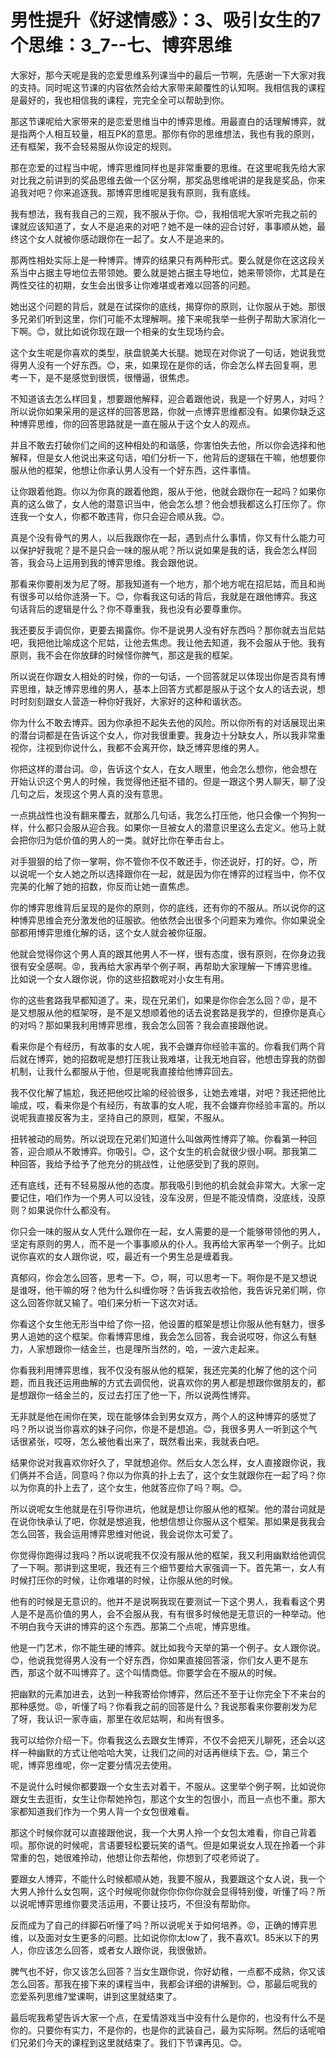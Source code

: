 # 男性提升《好逑情感》：3、吸引女生的7个思维：3_7--七、博弈思维

大家好，那今天呢是我的恋爱思维系列课当中的最后一节啊，先感谢一下大家对我的支持。同时呢这节课的内容依然会给大家带来颠覆性的认知啊。我相信我的课程是最好的，我也相信我的课程，完完全全可以帮助到你。

那这节课呢给大家带来的是恋爱思维当中的博弈思维。用最直白的话理解博弈，就是指两个人相互较量，相互PK的意思。那你有你的思维想法，我也有我的原则，还有框架，我不会轻易服从你设定的规则。

那在恋爱的过程当中呢，博弈思维同样也是非常重要的思维。在这里呢我先给大家对比我之前讲到的奖品思维去做一个区分啊，那奖品思维呢讲的是我是奖品，你来追我对吧？你来追逐我。那博弈思维呢是我有原则，我有底线。

我有想法，我有我自己的三观，我不服从于你。😊，我相信呢大家听完我之前的课就应该知道了，女人不是追来的对吧？她不是一味的迎合讨好，事事顺从她，最终这个女人就被你感动跟你在一起了。女人不是追来的。

那两性相处实际上是一种博弈。博弈的结果只有两种形式。要么就是你在这这段关系当中占据主导地位去带领她。要么就是她占据主导地位，她来带领你，尤其是在两性交往的初期，女生会出很多让你难堪或者难以回答的问题。

她出这个问题的背后，就是在试探你的底线，揭穿你的原则，让你服从于她。那很多兄弟们听到这里，你们可能不太理解啊。接下来呢我举一些例子帮助大家消化一下啊。😊，就比如说你现在跟一个相亲的女生现场约会。

这个女生呢是你喜欢的类型，肤盘貌美大长腿。她现在对你说了一句话，她说我觉得男人没有一个好东西。😊，来，如果现在是你的话，你会怎么样去回复啊，思考一下，是不是感觉到很慌，很懵逼，很焦虑。

不知道该去怎么样回复，想要跟他解释，迎合着跟他说，我是一个好男人，对吗？所以说你如果采用的是这样的回答思路，你就一点博弈思维都没有。如果你缺乏这种博弈思维，你的回答思路就是一直在服从于这个女人的观点。

并且不敢去打破你们之间的这种相处的和谐感，你害怕失去他，所以你会选择和他解释，但是女人他说出来这句话，咱们分析一下，他背后的逻辑在干嘛，他想要你服从他的框架，他想让你承认男人没有一个好东西，这件事情。

让你跟着他跑。你以为你真的跟着他跑，服从于他，他就会跟你在一起吗？如果你真的这么做了，女人他的潜意识当中，他会怎么想？他会想我都这么打压你了。你连我一个女人，你都不敢违背，你只会迎合顺从我。😊。

真是个没有骨气的男人，以后我跟你在一起，遇到点什么事情，你又有什么能力可以保护好我呢？是不是只会一味的服从呢？所以说如果是我的话，我会怎么样回答，我会马上运用到我的博弈思维。我会跟他说。

那看来你要削发为尼了呀。那我知道有一个地方，那个地方呢在招尼姑，而且和尚有很多可以给你涟漪一下。😊，你看我这句话的背后，我就是在跟他博弈。我这句话背后的逻辑是什么？你不尊重我，我也没有必要尊重你。

我还要反手调侃你，更要去揭露你。你不是说男人没有好东西吗？那你就去当尼姑吧，我把他比喻成这个尼姑，让他去焦虑。我让他去知道，我不会服从于他。我有原则，我不会在你放肆的时候怪你脾气，那这是我的框架。

所以说在你跟女人相处的时候，你的一句话，一个回答就足以体现出你是否具有博弈思维，缺乏博弈思维的男人，基本上回答方式都是服从于这个女人的话去说，想时时刻刻跟女人营造一种你好我好，大家好的这种和谐状态。

你为什么不敢去博弈。因为你承担不起失去他的风险。所以你所有的对话展现出来的潜台词都是在告诉这个女人，你对我很重要。我身边十分缺女人，所以我非常重视你，注视到你说什么，我都不会离开你，缺乏博弈思维的男人。

你把这样的潜台词。😡，告诉这个女人，在女人眼里，他会怎么想你，他会想在开始认识这个男人的时候，我觉得他还挺不错的。但是一跟这个男人聊天，聊了没几句之后，发现这个男人真的没有意思。

一点挑战性也没有翻来覆去，就那么几句话，我怎么打压他，他只会像一个狗狗一样，什么都只会服从迎合我。如果你一旦被女人的潜意识里这么去定义。他马上就会把你归为低价值的男人的一类。就好比你在拳击台上。

对手狠狠的给了你一掌啊，你不管你不仅不敢还手，你还说好，打的好。😊，所以说呢一个女人她之所以选择跟你在一起，就是因为你在博弈的过程当中，你不仅完美的化解了她的招数，你反而让她一直焦虑。

你的博弈思维背后呈现的是你的原则，你的底线，还有你的不服从。所以说你的这种博弈思维会充分激发他的征服欲。他依然会出很多个问题来为难你。你如果说全部都用博弈思维化解的话，这个女人就会被你征服。

他就会觉得你这个男人真的跟其他男人不一样，很有态度，很有原则，在你身边我很有安全感啊。😡，我再给大家再举个例子啊，再帮助大家理解一下博弈思维。比如说一个女人跟你说，你的这些招数呢对小女生有用。

你的这些套路我早都知道了。来，现在兄弟们，如果是你你会怎么回？😡，是不是又想服从他的框架呀，是不是又想顺着他的话去说套路是我学的，但撩你是真心的对吗？那如果我利用博弈思维，我会怎么回答？我会直接跟他说。

看来你是个有经历，有故事的女人呢，我不会嫌弃你经验丰富的。你看我们两个背后就在博弈，她的招数呢是想打压我让我难堪，让我无地自容，他想击穿我的防御机制，让我什么都服从于他，但是呢我直接给他博弈回去。

我不仅化解了尴尬，我还把他哎比喻的经验很多，让她去难堪，对吧？我还把他比喻成，哎，看来你是个有经历，有故事的女人呢，我不会嫌弃你经验丰富的。所以说呢我直接反客为主，坚持自己的原则，框架，不服从。

扭转被动的局势。所以说现在兄弟们知道什么叫做两性博弈了嘛。你看第一种回答，迎合顺从不敢博弈。你吸引。😊，这个女生的机会就很少很小啊。那我第二种回答，我给予给予了他充分的挑战性，让他感受到了我的原则。

还有底线，还有不轻易服从他的态度。那我吸引到他的机会就会非常大。大家一定要记住，咱们作为一个男人可以没钱，没车没房，但是不能没情商，没底线，没原则？如果说你什么都没有。

你只会一味的服从女人凭什么跟你在一起，女人需要的是一个能够带领他的男人，坚定有原则的男人，而不是一个事事顺从的仆人。我再给大家再举一个例子。比如说你喜欢的女人跟你说，哎，最近有一个男生总是缠着我。

真郁闷，你会怎么回答，思考一下。😊，啊，可以思考一下。啊你是不是又想说是谁呀，他干嘛的呀？他为什么纠缠你呀？告诉我去收拾他，我告诉兄弟们啊，你这么回答你就又输了。咱们来分析一下这次对话。

你看这个女生他无形当中给了你一招，他设置的框架是想让你服从他有魅力，很多男人追她的这个框架。你看博弈思维，我会怎么回答，我会说哎呀，你这么有魅力，人家想跟你一结金兰，也是理所当然的，哈，一波六走起来。

你看我利用博弈思维，我不仅没有服从他的框架，我还完美的化解了他的这个问题，而且我还运用曲解的方式去调侃他，说喜欢你的男人都是想跟你做朋友的，都是想跟你一结金兰的，反过去打压了他一下，所以说两性博弈。

无非就是他在闹你在笑，现在能够体会到男女双方，两个人的这种博弈的感觉了吗？所以说当你喜欢的妹子问你，你是不是想追。😊，我很多男人一听到这个气话很紧张，哎呀，怎么被他看出来了，既然看出来，我就表白吧。

结果你说对我喜欢你好久了，早就想追你。然后女人怎么样，女人直接跟你说，我们俩并不合适，同意吗？你以为你真的扑上去了，这个女生就跟你在一起了吗？你以为你真的扑上去了，这个女生，他就答应你了吗？啊。😊。

所以说呢女生他就是在引导你进坑，他就是想让你服从他的框架。他的潜台词就是在说你快承认了吧，你就是想追我，他想信想让你服从这个框架。那如果是我我会怎么回答，我会运用博弈思维对他说，我会说你太可爱了。

你觉得你跑得过我吗？所以说呢我不仅没有服从他的框架，我又利用幽默给他调侃了一下啊。那讲到这里呢，我还有三个细节要给大家强调一下。首先第一，女人有时候打压你的时候，让你难堪的时候，让你服从他的时候。

他有的时候是无意识的。他并不是说啊我现在要测试一下这个男人，我看看这个男人是不是高价值的男人，会不会服从我，有有很多时候他是无意识的一种举动。他不明白我今天讲的博弈的这个东西。那第二个点呢，博弈思维。

他是一门艺术，你不能生硬的博弈。就比如我今天举的第一个例子。女人跟你说。😊，他说我觉得男人没有一个好东西，你如果直接回答滚，你们女人更不是东西，那这个就不叫博弈了。这个叫情商低。你要学会在不服从的时候。

把幽默的元素加进去，达到一种我寄给你博弈，然后还不至于让你完全下不来台的那种感觉。😡，听懂了吗？你看我之前的回答是什么？我说那看来你要削发为尼了呀，我认识一家寺庙，那里在收尼姑啊，和尚有很多。

我可以给你介绍一下。你看我这么去跟女生博弈，不仅不会把天儿聊死，还会以这样一种幽默的方式让他哈哈大笑，让我们之间的对话再继续下去。😊，第三个呢，博弈思维呢，你一定要分情况去使用。

不是说什么时候你都要跟一个女生去对着干，不服从。这里举个例子啊，比如说你跟女生去逛街，女生让你帮她拎包，那这个女生的包很小，而且一点也不重。那大家都知道我们作为一个男人背一个女包很难看。

那这个时候你就可以直接跟他说，我一个大男人拎一个女包太难看，你自己背着呗。那你说的时候呢，言语要轻松要玩笑的语气。但是如果说女人现在拎着一个非常重的包，她很难拎动，他想让你去帮他，你想到了哎老师说了。

要跟女人博弈，不能什么时候都顺从她，我要不服从，我要跟这个女人说，我一个大男人拎什么女包啊，这个时候呢你就你你你你你就会显得特别傻，听懂了吗？所以说呢博弈思维你要灵活运用，不要让技巧，不但没有帮助你。

反而成为了自己的绊脚石听懂了吗？所以说呢关于如何培养。😡，正确的博弈思维，以及面对女生更多的问题。比如说你你太low了，我不喜欢1。85米以下的男人，你应该怎么回答，或者女人跟你说，我很傲娇。

脾气也不好，你又该怎么回答？当女生跟你说，你好幼稚，一点都不成熟，你又该怎么回答。那我在接下来的课程当中，我都会详细的讲解到。😊，那最后呢我的恋爱系列思维7堂课啊，讲到这里就结束了。

最后呢我希望告诉大家一个点，在爱情游戏当中没有什么是你的，也没有什么不是你的。只要你有实力，不是你的，也是你的武装自己，最为实际啊。然后的话呢咱们兄弟们今天的课程到这里就结束了。我们下节课再见。😊。

